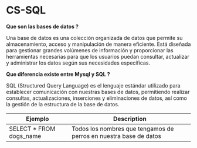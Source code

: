 # CS-SQL

<strong>Que son las bases de datos ?</strong>
  
Una base de datos es una colección organizada de datos que permite su almacenamiento, acceso y manipulación de manera eficiente. Está diseñada para gestionar grandes volúmenes de información y proporcionar las herramientas necesarias para que los usuarios puedan consultar, actualizar y administrar los datos según sus necesidades específicas.

<strong>Que diferencia existe entre Mysql y SQL ? </strong>
  
SQL (Structured Query Language) es el lenguaje estándar utilizado para establecer comunicación con nuestras bases de datos, permitiendo realizar consultas, actualizaciones, inserciones y eliminaciones de datos, así como la gestión de la estructura de la base de datos.
  
| Ejemplo | Description |
| --- | --- |
| SELECT * FROM dogs_name | Todos los nombres que tengamos de perros en nuestra base de datos 
